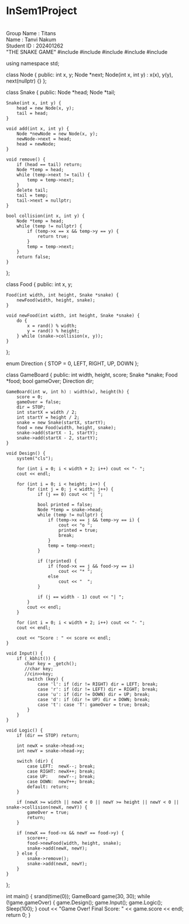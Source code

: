 # InSem1Project
<br>
Group Name : Titans
<br>
Name : Tanvi Nakum
<br>
Student ID : 202401262
<br>
"THE SNAKE GAME"


<body>
#include <iostream>
#include <conio.h>
#include <windows.h>
#include <cstdlib>
#include <ctime>

using namespace std;

class Node {
public:
    int x, y;
    Node *next;
    Node(int x, int y) : x(x), y(y), next(nullptr) {}
};

class Snake {
public:
    Node *head;
    Node *tail;

    Snake(int x, int y) {
        head = new Node(x, y);
        tail = head;
    }

    void add(int x, int y) {
        Node *newNode = new Node(x, y);
        newNode->next = head;
        head = newNode;
    }

    void remove() {
        if (head == tail) return;
        Node *temp = head;
        while (temp->next != tail) {
            temp = temp->next;
        }
        delete tail;
        tail = temp;
        tail->next = nullptr;
    }

    bool collision(int x, int y) {
        Node *temp = head;
        while (temp != nullptr) {
            if (temp->x == x && temp->y == y) {
                return true;
            }
            temp = temp->next;
        }
        return false;
    }
};

class Food {
public:
    int x, y;

    Food(int width, int height, Snake *snake) {
        newFood(width, height, snake);
    }

    void newFood(int width, int height, Snake *snake) {
        do {
            x = rand() % width;
            y = rand() % height;
        } while (snake->collision(x, y));
    }
};

enum Direction { STOP = 0, LEFT, RIGHT, UP, DOWN };

class GameBoard {
public:
    int width, height, score;
    Snake *snake;
    Food *food;
    bool gameOver;
    Direction dir;

    GameBoard(int w, int h) : width(w), height(h) {
        score = 0;
        gameOver = false;
        dir = STOP;
        int startX = width / 2;
        int startY = height / 2;
        snake = new Snake(startX, startY);
        food = new Food(width, height, snake);
        snake->add(startX - 1, startY);
        snake->add(startX - 2, startY);
    }

    void Design() {
        system("cls");

        for (int i = 0; i < width + 2; i++) cout << "- ";
        cout << endl;

        for (int i = 0; i < height; i++) {
            for (int j = 0; j < width; j++) {
                if (j == 0) cout << "| ";

                bool printed = false;
                Node *temp = snake->head;
                while (temp != nullptr) {
                    if (temp->x == j && temp->y == i) {
                        cout << "o ";
                        printed = true;
                        break;
                    }
                    temp = temp->next;
                }

                if (!printed) {
                    if (food->x == j && food->y == i)
                        cout << "* ";
                    else
                        cout << "  ";
                }

                if (j == width - 1) cout << "| ";
            }
            cout << endl;
        }

        for (int i = 0; i < width + 2; i++) cout << "- ";
        cout << endl;

        cout << "Score : " << score << endl;
    }

    void Input() {
        if (_kbhit()) {
           char key = _getch();
           //char key;
           //cin>>key;
            switch (key) {
                case 'l': if (dir != RIGHT) dir = LEFT; break;
                case 'r': if (dir != LEFT) dir = RIGHT; break;
                case 'u': if (dir != DOWN) dir = UP; break;
                case 'd': if (dir != UP) dir = DOWN; break;
                case 't': case 'T': gameOver = true; break;
            }
        }
    }

    void Logic() {
        if (dir == STOP) return;

        int newX = snake->head->x;
        int newY = snake->head->y;

        switch (dir) {
            case LEFT:  newX--; break;
            case RIGHT: newX++; break;
            case UP:    newY--; break;
            case DOWN:  newY++; break;
            default: return;
        }

        if (newX >= width || newX < 0 || newY >= height || newY < 0 || snake->collision(newX, newY)) {
            gameOver = true;
            return;
        }

        if (newX == food->x && newY == food->y) {
            score++;
            food->newFood(width, height, snake);
            snake->add(newX, newY);
        } else {
            snake->remove();
            snake->add(newX, newY);
        }
    }
};

int main() {
    srand(time(0));
    GameBoard game(30, 30);
    while (!game.gameOver) {
        game.Design();
        game.Input();
        game.Logic();
        Sleep(100);
    }
    cout << "Game Over! Final Score: " << game.score << endl;
    return 0;
}
</body>
